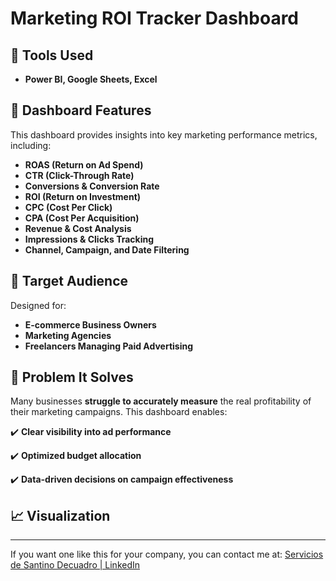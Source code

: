 # **Marketing ROI Tracker Dashboard**

## **🧠 Tools Used**

- **Power BI, Google Sheets, Excel**

## **📁 Dashboard Features**

This dashboard provides insights into key marketing performance metrics, including:

- **ROAS (Return on Ad Spend)**
- **CTR (Click-Through Rate)**
- **Conversions & Conversion Rate**
- **ROI (Return on Investment)**
- **CPC (Cost Per Click)**
- **CPA (Cost Per Acquisition)**
- **Revenue & Cost Analysis**
- **Impressions & Clicks Tracking**
- **Channel, Campaign, and Date Filtering**

## **🎯 Target Audience**

Designed for:

- **E-commerce Business Owners**
- **Marketing Agencies**
- **Freelancers Managing Paid Advertising**

## **🚀 Problem It Solves**

Many businesses **struggle to accurately measure** the real profitability of their marketing campaigns. This dashboard enables:

✔️ **Clear visibility into ad performance**

✔️ **Optimized budget allocation**

✔️ **Data-driven decisions on campaign effectiveness**

## **📈 Visualization**

---

If you want one like this for your company, you can contact me at: [Servicios de Santino Decuadro | LinkedIn](https://www.linkedin.com/services/page/99447a338370682409/)
